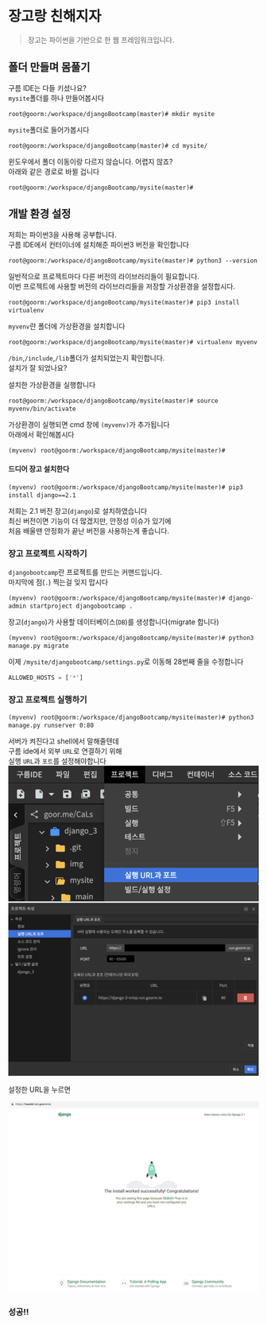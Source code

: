 # 장고랑 친해지자
> 장고는 파이썬을 기반으로 한 웹 프레임워크입니다.  

## 폴더 만들며 몸풀기
구름 IDE는 다들 키셨나요?  
`mysite`폴더를 하나 만들어봅시다  
```shell
root@goorm:/workspace/djangoBootcamp(master)# mkdir mysite
```
`mysite`폴더로 들어가봅시다  
```shell
root@goorm:/workspace/djangoBootcamp(master)# cd mysite/
```
윈도우에서 폴더 이동이랑 다르지 않습니다. 어렵지 않죠?  
아래와 같은 경로로 바뀔 겁니다
```shell
root@goorm:/workspace/djangoBootcamp/mysite(master)#
```

## 개발 환경 설정

저희는 파이썬3을 사용해 공부합니다.  
구름 IDE에서 컨터이너에 설치해준 파이썬3 버전을 확인합니다
```shell
root@goorm:/workspace/djangoBootcamp/mysite(master)# python3 --version
```

일반적으로 프로젝트마다 다른 버전의 라이브러리들이 필요합니다.  
이번 프로젝트에 사용할 버전의 라이브러리들을 저장할 가상환경을 설정합시다.
```shell
root@goorm:/workspace/djangoBootcamp/mysite(master)# pip3 install virtualenv 
```
`myvenv`란 폴더에 가상환경을 설치합니다  
```shell
root@goorm:/workspace/djangoBootcamp/mysite(master)# virtualenv myvenv
```
`/bin`,`/include`,`/lib`폴더가 설치되었는지 확인합니다.  
설치가 잘 되었나요?  

설치한 가상환경을 실행합니다
```shell
root@goorm:/workspace/djangoBootcamp/mysite(master)# source myvenv/bin/activate
```
가상환경이 실행되면 cmd 창에 `(myvenv)`가 추가됩니다  
아래에서 확인해봅시다
```shell
(myvenv) root@goorm:/workspace/djangoBootcamp/mysite(master)#
```
#### 드디어 장고 설치한다
```shell
(myvenv) root@goorm:/workspace/djangoBootcamp/mysite(master)# pip3 install django==2.1
```
저희는 2.1 버전 장고(`django`)로 설치하였습니다  
최신 버전이면 기능이 더 많겠지만, 안정성 이슈가 있기에  
처음 배울땐 안정화가 끝난 버전을 사용하는게 좋습니다.

### 장고 프로젝트 시작하기
`djangobootcamp`란 프로젝트를 만드는 커맨드입니다.  
마지막에 점(`.`) 찍는걸 잊지 맙시다
```shell
(myvenv) root@goorm:/workspace/djangoBootcamp/mysite(master)# django-admin startproject djangobootcamp .
```
장고(`django`)가 사용할 데이터베이스(`DB`)를 생성합니다(migrate 합니다)
```shell
(myvenv) root@goorm:/workspace/djangoBootcamp/mysite(master)# python3 manage.py migrate
```
이제 `/mysite/djangobootcamp/settings.py`로 이동해 28번째 줄을 수정합니다
```python
ALLOWED_HOSTS = ['*']
```
### 장고 프로젝트 실행하기
```shell
(myvenv) root@goorm:/workspace/djangoBootcamp/mysite(master)# python3 manage.py runserver 0:80
```
서버가 켜진다고 shell에서 말해줄텐데   
구름 ide에서 외부 `URL`로 연결하기 위해  
실행 `URL`과 `포트`를 설정해야합니다  
![img/goormideURLPort.png](img/goormideURLPort.png)  
![img/URLnPort.png](img/URLnPort.png)  

설정한 URL을 누르면  

![img/django_work_successfully.png](img/django_work_successfully.png)  

### 성공!!

